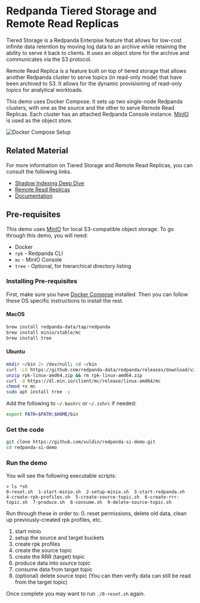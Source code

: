 
# Redpanda Tiered Storage and Remote Read Replicas

Tiered Storage is a Redpanda Enterpise feature that allows for low-cost infinite data retention by moving
log data to an archive while retaining the ability to serve it back to clients. It uses an object store
for the archive and communicates via the S3 protocol.

Remote Read Replica is a feature built on top of tiered storage that allows another Redpanda cluster to serve topics
(in read-only mode) that have been archived to S3. It allows for the dynamic provisioning of read-only topics for
analytical workloads.

This demo uses Docker Compose. It sets up two single-node Redpanda clusters, with one as the source and the other
to serve Remote Read Replicas.
Each cluster has an attached Redpanda Console instance. [MinIO](http://min.io) is used as the object store.

![Docker Compose Setup](./setup.png)

## Related Material

For more information on Tiered Storage and Remote Read Replicas, you can consult the following links.
* [Shadow Indexing Deep Dive](https://redpanda.com/blog/tiered-storage-architecture-shadow-indexing-deep-dive/)
* [Remote Read Replicas](https://redpanda.com/blog/remote-read-replicas-for-distributing-work)
* [Documentation](https://docs.redpanda.com/docs/data-management/)

## Pre-requisites

This demo uses [MinIO](https://min.io/) for local S3-compatible object storage.
To go through this demo, you will need:

* Docker
* `rpk` - Redpanda CLI
* `mc` - MinIO Console
* `tree` - Optional, for hierarchical directory listing

### Installing Pre-requisites

First, make sure you have [Docker Compose](https://docs.docker.com/compose/install/) installed.
Then you can follow these OS specific instructions to install the rest.

#### MacOS

```bash
brew install redpanda-data/tap/redpanda
brew install minio/stable/mc
brew install tree
```

#### Ubuntu

```bash
mkdir ~/bin 2> /dev/null; cd ~/bin
curl -LO https://github.com/redpanda-data/redpanda/releases/download/v21.11.15/rpk-linux-amd64.zip
unzip rpk-linux-amd64.zip && rm rpk-linux-amd64.zip
curl -O https://dl.min.io/client/mc/release/linux-amd64/mc
chmod +x mc
sudo apt install tree -y
```

Add the following to `~/.bashrc` or `~/.zshrc` if needed:

```bash
export PATH=$PATH:$HOME/bin
```

### Get the code

```bash
git clone https://github.com/vuldin/redpanda-si-demo.git
cd redpanda-si-demo
```

### Run the demo

You will see the following executable scripts:

```
> ls *sh
0-reset.sh  1-start-minio.sh  2-setup-minio.sh  3-start-redpanda.sh  4-create-rpk-profiles.sh  5-create-source-topic.sh  6-create-rrr-topic.sh  7-produce.sh  8-consume.sh  9-delete-source-topic.sh
```

Run through these in order to:
0. reset permissions, delete old data, clean up previously-created rpk profiles, etc.
1. start minio
2. setup the source and target buckets
4. create rpk profiles
5. create the source topic
6. create the RRR (target) topic
7. produce data into source topic
8. consume data from target topic
9. (optional) delete source topic (You can then verify data can still be read from the target topic)

Once complete you may want to run `./0-reset.sh` again.

